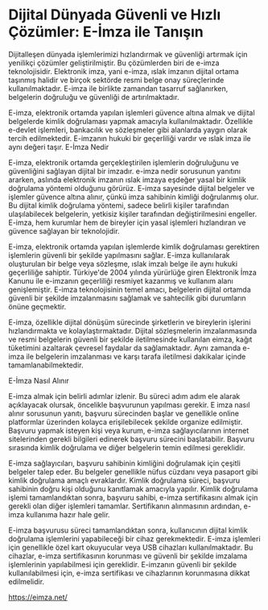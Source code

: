 # Dijital Dünyada Güvenli ve Hızlı Çözümler: E-İmza ile Tanışın
Dijitalleşen dünyada işlemlerimizi hızlandırmak ve güvenliği artırmak için yenilikçi çözümler geliştirilmiştir. Bu çözümlerden biri de e-imza teknolojisidir. Elektronik imza, yani e-imza, ıslak imzanın dijital ortama taşınmış halidir ve birçok sektörde resmi belge onay süreçlerinde kullanılmaktadır. E-imza ile birlikte zamandan tasarruf sağlanırken, belgelerin doğruluğu ve güvenliği de artırılmaktadır.

E-imza, elektronik ortamda yapılan işlemleri güvence altına almak ve dijital belgelerde kimlik doğrulaması yapmak amacıyla kullanılmaktadır. Özellikle e-devlet işlemleri, bankacılık ve sözleşmeler gibi alanlarda yaygın olarak tercih edilmektedir. E-imzanın hukuki bir geçerliliği vardır ve ıslak imza ile aynı değeri taşır. 
E-İmza Nedir

E-imza, elektronik ortamda gerçekleştirilen işlemlerin doğruluğunu ve güvenliğini sağlayan dijital bir imzadır. e-imza nedir sorusunun yanıtını ararken, aslında elektronik imzanın ıslak imzaya eşdeğer yasal bir kimlik doğrulama yöntemi olduğunu görürüz. E-imza sayesinde dijital belgeler ve işlemler güvence altına alınır, çünkü imza sahibinin kimliği doğrulanmış olur. Bu dijital kimlik doğrulama yöntemi, sadece belirli kişiler tarafından ulaşılabilecek belgelerin, yetkisiz kişiler tarafından değiştirilmesini engeller. E-imza, hem kurumlar hem de bireyler için yasal işlemleri hızlandıran ve güvence sağlayan bir teknolojidir.

E-imza, elektronik ortamda yapılan işlemlerde kimlik doğrulaması gerektiren işlemlerin güvenli bir şekilde yapılmasını sağlar. E-imza kullanılarak oluşturulan bir belge veya sözleşme, ıslak imzalı belge ile aynı hukuki geçerliliğe sahiptir. Türkiye'de 2004 yılında yürürlüğe giren Elektronik İmza Kanunu ile e-imzanın geçerliliği resmiyet kazanmış ve kullanım alanı genişlemiştir. E-imza teknolojisinin temel amacı, belgelerin dijital ortamda güvenli bir şekilde imzalanmasını sağlamak ve sahtecilik gibi durumların önüne geçmektir.

E-imza, özellikle dijital dönüşüm sürecinde şirketlerin ve bireylerin işlerini hızlandırmakta ve kolaylaştırmaktadır. Dijital sözleşmelerin imzalanmasında ve resmi belgelerin güvenli bir şekilde iletilmesinde kullanılan eimza, kağıt tüketimini azaltarak çevresel faydalar da sağlamaktadır. Aynı zamanda e-imza ile belgelerin imzalanması ve karşı tarafa iletilmesi dakikalar içinde tamamlanabilmektedir.

E-İmza Nasıl Alınır

E-imza almak için belirli adımlar izlenir. Bu süreci adım adım ele alarak açıklayacak olursak, öncelikle başvurunun yapılması gerekir. E imza nasıl alınır sorusunun yanıtı, başvuru sürecinden başlar ve genellikle online platformlar üzerinden kolayca erişilebilecek şekilde organize edilmiştir. Başvuru yapmak isteyen kişi veya kurum, e-imza sağlayıcılarının internet sitelerinden gerekli bilgileri edinerek başvuru sürecini başlatabilir. Başvuru sırasında kimlik doğrulama ve diğer belgelerin temin edilmesi gereklidir.

E-imza sağlayıcıları, başvuru sahibinin kimliğini doğrulamak için çeşitli belgeler talep eder. Bu belgeler genellikle nüfus cüzdanı veya pasaport gibi kimlik doğrulama amaçlı evraklardır. Kimlik doğrulama süreci, başvuru sahibinin doğru kişi olduğunu kanıtlamak amacıyla yapılır. Kimlik doğrulama işlemi tamamlandıktan sonra, başvuru sahibi, e-imza sertifikasını almak için gerekli olan diğer işlemleri tamamlar. Sertifikanın alınmasının ardından, e-imza kullanıma hazır hale gelir.

E-imza başvurusu süreci tamamlandıktan sonra, kullanıcının dijital kimlik doğrulama işlemlerini yapabileceği bir cihaz gerekmektedir. E-imza işlemleri için genellikle özel kart okuyucular veya USB cihazları kullanılmaktadır. Bu cihazlar, e-imza sertifikasının korunması ve güvenli bir şekilde imzalama işlemlerinin yapılabilmesi için gereklidir. E-imzanın güvenli bir şekilde kullanılabilmesi için, e-imza sertifikası ve cihazlarının korunmasına dikkat edilmelidir.

https://eimza.net/
